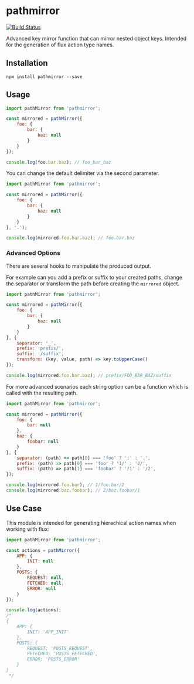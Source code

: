 # pathmirror

[![Build Status](https://travis-ci.org/werk85/pathmirror.svg?branch=master)](https://travis-ci.org/werk85/pathmirror)

Advanced key mirror function that can mirror nested object keys. Intended for the generation of flux action type names.

## Installation

```
npm install pathmirror --save
```

## Usage

```js
import pathMirror from 'pathmirror';

const mirrored = pathMirror({
    foo: {
        bar: {
            baz: null
        }
    }
});

console.log(foo.bar.baz); // foo_bar_baz
```

You can change the default delimiter via the second parameter.

```js
import pathMirror from 'pathmirror';

const mirrored = pathMirror({
    foo: {
        bar: {
            baz: null
        }
    }
}, '.');

console.log(mirrored.foo.bar.baz); // foo.bar.baz
```

### Advanced Options

There are several hooks to manipulate the produced output.

For example can you add a prefix or suffix to your created paths, change the separator or transform the path before creating the `mirrored` object.

```js
import pathMirror from 'pathmirror';

const mirrored = pathMirror({
    foo: {
        bar: {
            baz: null
        }
    }
}, {
    separator: '_',
    prefix: 'prefix/',
    suffix: '/suffix',
    transform: (key, value, path) => key.toUpperCase()
});

console.log(mirrored.foo.bar.baz); // prefix/FOO_BAR_BAZ/suffix
```

For more advanced scenarios each string option can be a function which is called with the resulting path.

```js
import pathMirror from 'pathmirror';

const mirrored = pathMirror({
    foo: {
        bar: null
    },
    baz: {
        foobar: null
    }
}, {
    separator: (path) => path[0] === 'foo' ? ':' : '.',
    prefix: (path) => path[0] === 'foo' ? '1/' : '2/',
    suffix: (path) => path[1] === 'foobar' ? '/1' : '/2',
});

console.log(mirrored.foo.bar); // 1/foo:bar/2
console.log(mirrored.baz.foobar); // 2/baz.foobar/1
```

## Use Case

This module is intended for generating hierachical action names when working with flux:

```js
import pathMirror from 'pathmirror';

const actions = pathMirror({
    APP: {
        INIT: null
    },
    POSTS: {
        REQUEST: null,
        FETCHED: null,
        ERROR: null
    }
});

console.log(actions);
/*
{
    APP: {
        INIT: 'APP_INIT'
    },
    POSTS: {
        REQUEST: 'POSTS_REQUEST',
        FETECHED: 'POSTS_FETECHED',
        ERROR: 'POSTS_ERROR'
    }
}
 */
```
